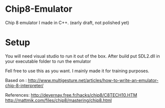 # Chip8-Emulator
Chip 8 emulator I made in C++. (early draft, not polished yet)

# Setup
You will need visual studio to run it out of the box.
After build put SDL2.dll in your executable folder to run the emulator

Fell free to use this as you want. I mainly made it for training purposes.

Based on : http://www.multigesture.net/articles/how-to-write-an-emulator-chip-8-interpreter/

References:
http://devernay.free.fr/hacks/chip8/C8TECH10.HTM
http://mattmik.com/files/chip8/mastering/chip8.html
